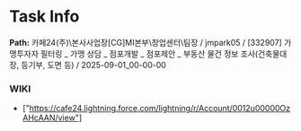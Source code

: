 # Task Info

**Path:** 카페24(주)\본사사업장\[CG]MI본부\창업센터\팀장 / jmpark05 / [332907] 가맹투자자 필터링 _ 가맹 상담 _ 점포개발 _ 점포제안 _ 부동산 물건 정보 조사(건축물대장, 등기부, 도면 등) / 2025-09-01_00-00-00

### WIKI
- ["https://cafe24.lightning.force.com/lightning/r/Account/0012u00000OzAHcAAN/view"]

